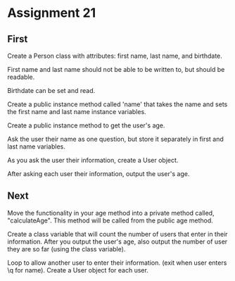 # Assignment 21

## First

Create a Person class with attributes: first name, last name, and birthdate.

First name and last name should not be able to be written to, but should be readable.

Birthdate can be set and read.

Create a public instance method called 'name' that takes the name and sets the first name and last name instance variables.

Create a public instance method to get the user's age.

Ask the user their name as one question, but store it separately in first and last name  variables.

As you ask the user their information, create a User object.

After asking each user their information, output the user's age.

## Next

Move the functionality in your age method into a private method called, "calculateAge". This method will be called from the public age method.

Create a class variable that will count the number of users that enter in their information.
After you output the user's age, also output the number of user they are so far (using the class variable).

Loop to allow another user to enter their information. (exit when user enters \q for name). Create a User object for each user.
